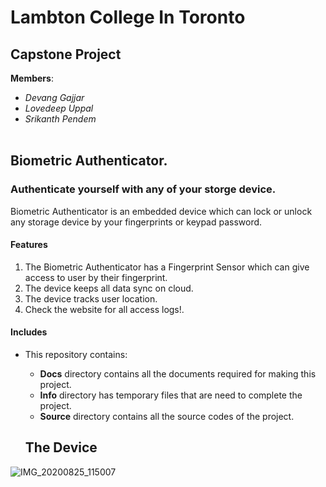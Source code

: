 # Lambton College In Toronto </br>
## Capstone Project </br>
**Members**: <br />
* *Devang Gajjar* <br />
* *Lovedeep Uppal* <br />
* *Srikanth Pendem* <br /> <br />
## Biometric Authenticator.
### Authenticate yourself with any of your storge device.<br />
Biometric Authenticator is an embedded device which can lock or unlock any storage device by your fingerprints or keypad password.

#### Features
1. The Biometric Authenticator has a Fingerprint Sensor which can give access to user by their fingerprint. <br />
2. The device keeps all data sync on cloud. <br />
3. The device tracks user location. <br />
4. Check the website for all access logs!.  

#### Includes
-  This repository contains:  
   - **Docs** directory contains all the documents required for making this project.  
   - **Info** directory has temporary files that are need to complete the project. 
   - **Source** directory contains all the source codes of the project. 
   
   ## The Device
   
  ![IMG_20200825_115007](https://user-images.githubusercontent.com/55203414/93040875-09f6b580-f619-11ea-8b3d-58558d7e31de.jpg)
